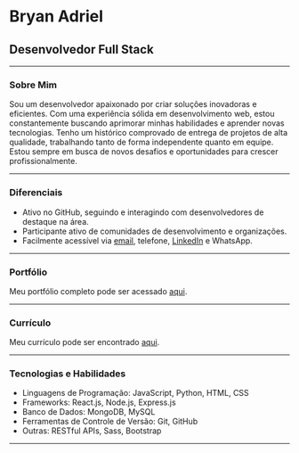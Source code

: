 # Bryan Adriel

## Desenvolvedor Full Stack

---

### Sobre Mim

Sou um desenvolvedor apaixonado por criar soluções inovadoras e eficientes. Com uma experiência sólida em desenvolvimento web, estou constantemente buscando aprimorar minhas habilidades e aprender novas tecnologias. Tenho um histórico comprovado de entrega de projetos de alta qualidade, trabalhando tanto de forma independente quanto em equipe. Estou sempre em busca de novos desafios e oportunidades para crescer profissionalmente.

---

### Diferenciais

- Ativo no GitHub, seguindo e interagindo com desenvolvedores de destaque na área.
- Participante ativo de comunidades de desenvolvimento e organizações.
- Facilmente acessível via [email](mailto:badriel62@gmail.com), telefone, [LinkedIn](https://www.linkedin.com/in/bryanadriel/) e WhatsApp.

---

### Portfólio

Meu portfólio completo pode ser acessado [aqui](https://bryangun.github.io/).

---

### Currículo

Meu currículo pode ser encontrado [aqui](https://docs.google.com/document/d/1fyLdOgDHVU8WTu-88wEzPwIrApNNEGhXIq8eg7d8LX8/edit?usp=drive_link).

---

### Tecnologias e Habilidades

- Linguagens de Programação: JavaScript, Python, HTML, CSS
- Frameworks: React.js, Node.js, Express.js
- Banco de Dados: MongoDB, MySQL
- Ferramentas de Controle de Versão: Git, GitHub
- Outras: RESTful APIs, Sass, Bootstrap

---
